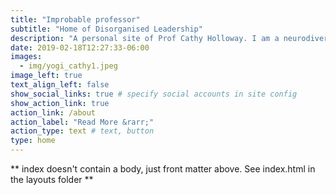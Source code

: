 ```yaml
---
title: "Improbable professor"
subtitle: "Home of Disorganised Leadership"
description: "A personal site of Prof Cathy Holloway. I am a neurodivergent academic with a few mental health challenges. I am also a co-founder & Academic Director of Global Disability Innovation Hub. I am happiest when growing ideas, people and impact."
date: 2019-02-18T12:27:33-06:00
images:
  - img/yogi_cathy1.jpeg
image_left: true
text_align_left: false
show_social_links: true # specify social accounts in site config
show_action_link: true
action_link: /about
action_label: "Read More &rarr;"
action_type: text # text, button
type: home
---
```


** index doesn't contain a body, just front matter above.
See index.html in the layouts folder **

